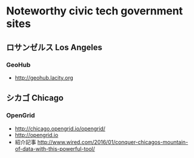 # Noteworthy civic tech government sites
## ロサンゼルス Los Angeles
### GeoHub
- http://geohub.lacity.org

## シカゴ Chicago
### OpenGrid
- http://chicago.opengrid.io/opengrid/
- http://opengrid.io
- 紹介記事 http://www.wired.com/2016/01/conquer-chicagos-mountain-of-data-with-this-powerful-tool/
